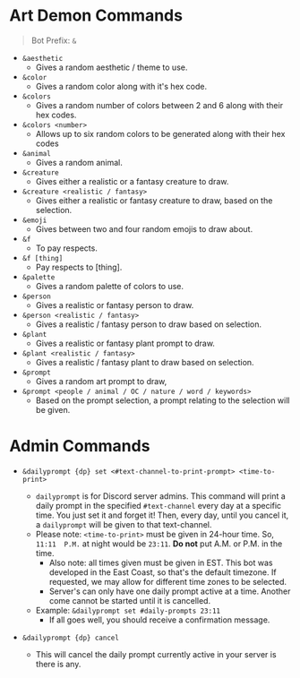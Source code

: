 # Art Demon Commands
> Bot Prefix: `&`
-  `&aesthetic`
	- Gives a random aesthetic / theme to use.
- `&color`
	- Gives a random color along with it's hex code.
- `&colors`
	- Gives a random number of colors between 2 and 6 along with their hex codes.
- `&colors <number>`
	- Allows up to six random colors to be generated along with their hex codes
- `&animal`
	- Gives a random animal.
- `&creature`
	- Gives either a realistic or a fantasy creature to draw.
- `&creature <realistic / fantasy>`
	- Gives either a realistic or fantasy creature to draw, based on the selection.
- `&emoji`
	- Gives between two and four random emojis to draw about.
- `&f`
	- To pay respects.
- `&f [thing]`
	- Pay respects to [thing].
- `&palette`
	- Gives a random palette of colors to use.
- `&person`
	- Gives a realistic or fantasy person to draw.
- `&person <realistic / fantasy>`
	- Gives a realistic / fantasy person to draw based on selection.
- `&plant`
	- Gives a realistic or fantasy plant prompt to draw.
- `&plant <realistic / fantasy>`
	- Gives a realistic / fantasy plant to draw based on selection.
- `&prompt`
	- Gives a random art prompt to draw,
- `&prompt <people / animal / OC / nature / word / keywords>`
	- Based on the prompt selection, a prompt relating to the selection will be given.

# Admin Commands

- `&dailyprompt {dp} set <#text-channel-to-print-prompt> <time-to-print>`
	- `dailyprompt` is for Discord server admins. This command will print a daily prompt in the specified `#text-channel` every day at a specific time. You just set it and forget it! Then, every day, until you cancel it, a `dailyprompt` will be given to that text-channel.
	- Please note: `<time-to-print>` must be given in 24-hour time. So, `11:11	P.M.` at night would be `23:11`. **Do not** put A.M. or P.M. in the time.
		- Also note: all times given must be given in EST. This bot was developed in the East Coast, so that's the default timezone. If requested, we may allow for different time zones to be selected. 
		- Server's can only have one daily prompt active at a time. Another come cannot be started until it is cancelled.
	- Example: `&dailyprompt set #daily-prompts 23:11`
		- If all goes well, you should receive a confirmation message. 

- `&dailyprompt {dp} cancel`
	- This will cancel the daily prompt currently active in your server is there is any. 